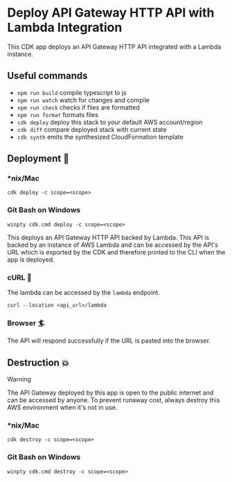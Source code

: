 # Deploy API Gateway HTTP API with Lambda Integration

This CDK app deploys an API Gateway HTTP API integrated with a Lambda instance.

## Useful commands

- `npm run build` compile typescript to js
- `npm run watch` watch for changes and compile
- `npm run check` checks if files are formatted
- `npm run format` formats files
- `cdk deploy` deploy this stack to your default AWS account/region
- `cdk diff` compare deployed stack with current state
- `cdk synth` emits the synthesized CloudFormation template

## Deployment :rocket:

### \*nix/Mac

`cdk deploy -c scope=<scope>`

### Git Bash on Windows

`winpty cdk.cmd deploy -c scope=<scope>`

This deploys an API Gateway HTTP API backed by Lambda. This API is backed by an instance of AWS Lambda and can be accessed by the API's URL which is exported by the CDK and therefore printed to the CLI when the app is deployed.

### cURL :curling_stone:

The lambda can be accessed by the `lambda` endpoint.

`curl --location <api_url>/lambda`

### Browser :surfer:

The API will respond successfully if the URL is pasted into the browser.

## Destruction :boom:

> [!WARNING]
> The API Gateway deployed by this app is open to the public internet and can be accessed by anyone. To prevent runaway cost, always destroy this AWS environment when it's not in use.

### \*nix/Mac

`cdk destroy -c scope=<scope>`

### Git Bash on Windows

`winpty cdk.cmd destroy -c scope=<scope>`
